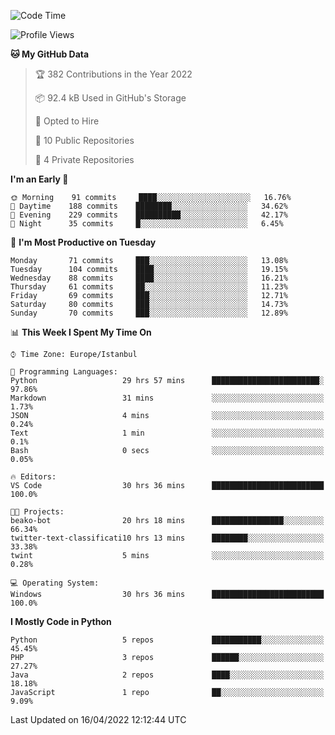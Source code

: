 <!--START_SECTION:waka-->
![Code Time](http://img.shields.io/badge/Code%20Time-167%20hrs%2025%20mins-blue)

![Profile Views](http://img.shields.io/badge/Profile%20Views-0-blue)

**🐱 My GitHub Data** 

> 🏆 382 Contributions in the Year 2022
 > 
> 📦 92.4 kB Used in GitHub's Storage 
 > 
> 💼 Opted to Hire
 > 
> 📜 10 Public Repositories 
 > 
> 🔑 4 Private Repositories  
 > 
**I'm an Early 🐤** 

```text
🌞 Morning    91 commits     ████░░░░░░░░░░░░░░░░░░░░░   16.76% 
🌆 Daytime    188 commits    ████████░░░░░░░░░░░░░░░░░   34.62% 
🌃 Evening    229 commits    ██████████░░░░░░░░░░░░░░░   42.17% 
🌙 Night      35 commits     █░░░░░░░░░░░░░░░░░░░░░░░░   6.45%

```
📅 **I'm Most Productive on Tuesday** 

```text
Monday       71 commits     ███░░░░░░░░░░░░░░░░░░░░░░   13.08% 
Tuesday      104 commits    ████░░░░░░░░░░░░░░░░░░░░░   19.15% 
Wednesday    88 commits     ████░░░░░░░░░░░░░░░░░░░░░   16.21% 
Thursday     61 commits     ██░░░░░░░░░░░░░░░░░░░░░░░   11.23% 
Friday       69 commits     ███░░░░░░░░░░░░░░░░░░░░░░   12.71% 
Saturday     80 commits     ███░░░░░░░░░░░░░░░░░░░░░░   14.73% 
Sunday       70 commits     ███░░░░░░░░░░░░░░░░░░░░░░   12.89%

```


📊 **This Week I Spent My Time On** 

```text
⌚︎ Time Zone: Europe/Istanbul

💬 Programming Languages: 
Python                   29 hrs 57 mins      ████████████████████████░   97.86% 
Markdown                 31 mins             ░░░░░░░░░░░░░░░░░░░░░░░░░   1.73% 
JSON                     4 mins              ░░░░░░░░░░░░░░░░░░░░░░░░░   0.24% 
Text                     1 min               ░░░░░░░░░░░░░░░░░░░░░░░░░   0.1% 
Bash                     0 secs              ░░░░░░░░░░░░░░░░░░░░░░░░░   0.05%

🔥 Editors: 
VS Code                  30 hrs 36 mins      █████████████████████████   100.0%

🐱‍💻 Projects: 
beako-bot                20 hrs 18 mins      ████████████████░░░░░░░░░   66.34% 
twitter-text-classificati10 hrs 13 mins      ████████░░░░░░░░░░░░░░░░░   33.38% 
twint                    5 mins              ░░░░░░░░░░░░░░░░░░░░░░░░░   0.28%

💻 Operating System: 
Windows                  30 hrs 36 mins      █████████████████████████   100.0%

```

**I Mostly Code in Python** 

```text
Python                   5 repos             ███████████░░░░░░░░░░░░░░   45.45% 
PHP                      3 repos             ██████░░░░░░░░░░░░░░░░░░░   27.27% 
Java                     2 repos             ████░░░░░░░░░░░░░░░░░░░░░   18.18% 
JavaScript               1 repo              ██░░░░░░░░░░░░░░░░░░░░░░░   9.09%

```



 Last Updated on 16/04/2022 12:12:44 UTC
<!--END_SECTION:waka-->

<!--
**3nws/3nws** is a ✨ _special_ ✨ repository because its `README.md` (this file) appears on your GitHub profile.

Here are some ideas to get you started:

- 🔭 I’m currently working on ...
- 🌱 I’m currently learning ...
- 👯 I’m looking to collaborate on ...
- 🤔 I’m looking for help with ...
- 💬 Ask me about ...
- 📫 How to reach me: ...
- 😄 Pronouns: ...
- ⚡ Fun fact: ...
-->

